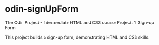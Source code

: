 # odin-signUpForm

The Odin Project - Intermediate HTML and CSS course Project: 1. Sign-up Form

This project builds a sign-up form, demonstrating HTML and CSS skills.